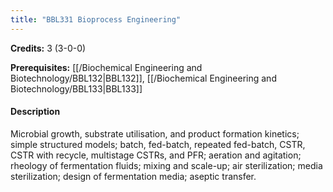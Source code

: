 ```yaml
---
title: "BBL331 Bioprocess Engineering"
---
```

**Credits:** 3 (3-0-0)

**Prerequisites:** [[/Biochemical Engineering and Biotechnology/BBL132|BBL132]], [[/Biochemical Engineering and Biotechnology/BBL133|BBL133]]

#### Description
Microbial growth, substrate utilisation, and product formation kinetics; simple structured models; batch, fed-batch, repeated fed-batch, CSTR, CSTR with recycle, multistage CSTRs, and PFR; aeration and agitation; rheology of fermentation fluids; mixing and scale-up; air sterilization; media sterilization; design of fermentation media; aseptic transfer.